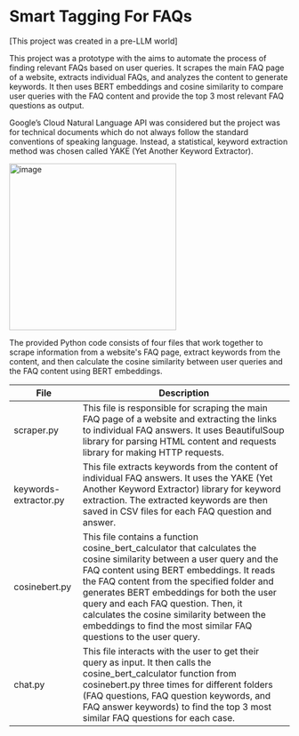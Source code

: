 # Smart Tagging For FAQs

[This project was created in a pre-LLM world]
 
This project was a prototype with the aims to automate the process of finding relevant FAQs based on user queries. It scrapes the main FAQ page of a website, extracts individual FAQs, and analyzes the content to generate keywords. It then uses BERT embeddings and cosine similarity to compare user queries with the FAQ content and provide the top 3 most relevant FAQ questions as output.

Google’s Cloud Natural Language API was considered but the project was for technical documents which do not always follow the standard conventions of speaking language. Instead, a statistical, keyword extraction method was chosen called YAKE (Yet Another Keyword Extractor).

<img width="300" alt="image" src="https://github.com/anish-narain/fourColorsProject/assets/69715492/e61e4863-6e35-463e-8015-185ff09f9365">

The provided Python code consists of four files that work together to scrape information from a website's FAQ page, extract keywords from the content, and then calculate the cosine similarity between user queries and the FAQ content using BERT embeddings. 

| File | Description |
| --- | --- |
| scraper.py | This file is responsible for scraping the main FAQ page of a website and extracting the links to individual FAQ answers. It uses BeautifulSoup library for parsing HTML content and requests library for making HTTP requests. |
| keywords-extractor.py | This file extracts keywords from the content of individual FAQ answers. It uses the YAKE (Yet Another Keyword Extractor) library for keyword extraction. The extracted keywords are then saved in CSV files for each FAQ question and answer. |
| cosinebert.py | This file contains a function cosine_bert_calculator that calculates the cosine similarity between a user query and the FAQ content using BERT embeddings. It reads the FAQ content from the specified folder and generates BERT embeddings for both the user query and each FAQ question. Then, it calculates the cosine similarity between the embeddings to find the most similar FAQ questions to the user query.|
| chat.py | This file interacts with the user to get their query as input. It then calls the cosine_bert_calculator function from cosinebert.py three times for different folders (FAQ questions, FAQ question keywords, and FAQ answer keywords) to find the top 3 most similar FAQ questions for each case.|
